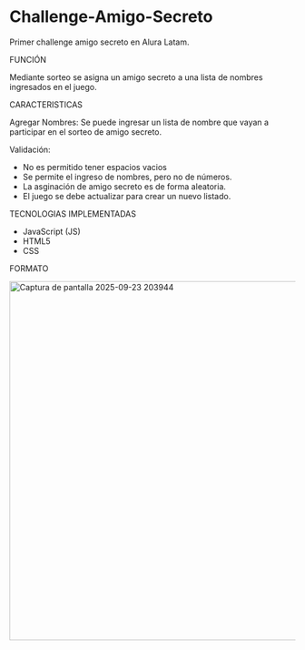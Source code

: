 # Challenge-Amigo-Secreto
Primer challenge amigo secreto en Alura Latam.

FUNCIÓN

Mediante sorteo se asigna un amigo secreto a una lista de nombres ingresados en el juego.

CARACTERISTICAS

Agregar Nombres: Se puede ingresar un lista de nombre que vayan a participar en el sorteo de amigo secreto.

Validación:
- No es permitido tener espacios vacios
- Se permite el ingreso de nombres, pero no de números.
- La asginación de amigo secreto es de forma aleatoria.
- El juego se debe actualizar para crear un nuevo listado.

TECNOLOGIAS IMPLEMENTADAS
- JavaScript (JS)
- HTML5
- CSS

FORMATO

<img width="1361" height="631" alt="Captura de pantalla 2025-09-23 203944" src="https://github.com/user-attachments/assets/042ff210-ba7a-4a53-9195-0b7384ca2bd9" />


